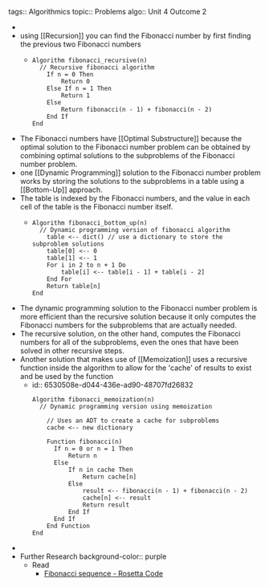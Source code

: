 tags:: Algorithmics
topic:: Problems
algo:: Unit 4 Outcome 2

-
- using [[Recursion]] you can find the Fibonacci number by first finding the previous two Fibonacci numbers
	- ```
	  Algorithm fibonacci_recursive(n)
	  	// Recursive fibonacci algorithm
	      If n = 0 Then
	          Return 0
	      Else If n = 1 Then
	          Return 1
	      Else
	          Return fibonacci(n - 1) + fibonacci(n - 2)
	      End If
	  End
	  ```
- The Fibonacci numbers have [[Optimal Substructure]] because the optimal solution to the Fibonacci number problem can be obtained by combining optimal solutions to the subproblems of the Fibonacci number problem.
- one [[Dynamic Programming]] solution to the Fibonacci number problem works by storing the solutions to the subproblems in a table using a [[Bottom-Up]] approach.
- The table is indexed by the Fibonacci numbers, and the value in each cell of the table is the Fibonacci number itself.
	- ```
	  Algorithm fibonacci_bottom_up(n)
	  	// Dynamic programming version of fibonacci algorithm
	      table <-- dict() // use a dictionary to store the subproblem solutions
	      table[0] <-- 0
	      table[1] <-- 1
	      For i in 2 to n + 1 Do
	          table[i] <-- table[i - 1] + table[i - 2]
	      End For
	      Return table[n]
	  End
	  ```
- The dynamic programming solution to the Fibonacci number problem is more efficient than the recursive solution because it only computes the Fibonacci numbers for the subproblems that are actually needed.
- The recursive solution, on the other hand, computes the Fibonacci numbers for all of the subproblems, even the ones that have been solved in other recursive steps.
- Another solution that makes use of [[Memoization]] uses a recursive function inside the algorithm to allow for the 'cache' of results to exist and be used by the function
	- id:: 6530508e-d044-436e-ad90-48707fd26832
	  ```
	  Algorithm fibonacci_memoization(n)
	  	// Dynamic programming version using memoization
	      
	      // Uses an ADT to create a cache for subproblems
	      cache <-- new dictionary
	      
	      Function fibonacci(n)
	      	If n = 0 or n = 1 Then
	  	        Return n
	      	Else
	          	If n in cache Then
	              	Return cache[n]
	          	Else
	              	result <-- fibonacci(n - 1) + fibonacci(n - 2)
	              	cache[n] <-- result
	              	Return result
	          	End If
	      	End If
	      End Function
	  End
	  ```
-
- Further Research
  background-color:: purple
	- Read
		- [Fibonacci sequence - Rosetta Code](https://www.rosettacode.org/wiki/Fibonacci_sequence)
